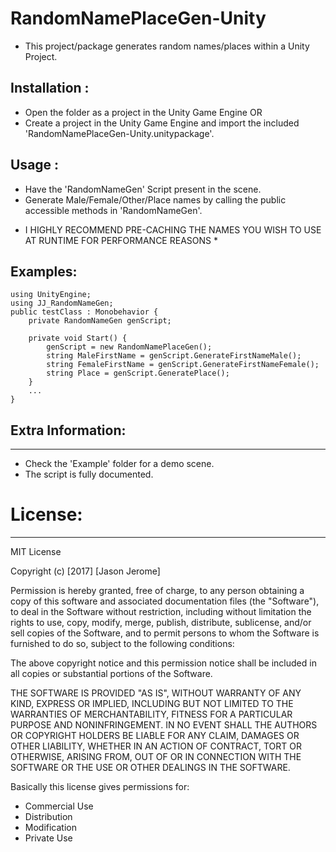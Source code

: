 # RandomNamePlaceGen-Unity
- This project/package generates random names/places within a Unity Project.

## Installation :
- Open the folder as a project in the Unity Game Engine 
  OR
- Create a project in the Unity Game Engine and import the included 'RandomNamePlaceGen-Unity.unitypackage'.

## Usage : 
- Have the 'RandomNameGen' Script present in the scene.
- Generate Male/Female/Other/Place names by calling the public accessible methods in 'RandomNameGen'.
* I HIGHLY RECOMMEND PRE-CACHING THE NAMES YOU WISH TO USE AT RUNTIME FOR PERFORMANCE REASONS *

## Examples:
```
using UnityEngine;
using JJ_RandomNameGen;
public testClass : Monobehavior {
    private RandomNameGen genScript;
    
    private void Start() {
        genScript = new RandomNamePlaceGen();
        string MaleFirstName = genScript.GenerateFirstNameMale();
        string FemaleFirstName = genScript.GenerateFirstNameFemale();
        string Place = genScript.GeneratePlace();
    }
    ...
}
```

## Extra Information:
------------------------------
- Check the 'Example' folder for a demo scene.
- The script is fully documented.




# License:
------------------------------
MIT License

Copyright (c) [2017] [Jason Jerome]

Permission is hereby granted, free of charge, to any person obtaining a copy
of this software and associated documentation files (the "Software"), to deal
in the Software without restriction, including without limitation the rights
to use, copy, modify, merge, publish, distribute, sublicense, and/or sell
copies of the Software, and to permit persons to whom the Software is
furnished to do so, subject to the following conditions:

The above copyright notice and this permission notice shall be included in all
copies or substantial portions of the Software.

THE SOFTWARE IS PROVIDED "AS IS", WITHOUT WARRANTY OF ANY KIND, EXPRESS OR
IMPLIED, INCLUDING BUT NOT LIMITED TO THE WARRANTIES OF MERCHANTABILITY,
FITNESS FOR A PARTICULAR PURPOSE AND NONINFRINGEMENT. IN NO EVENT SHALL THE
AUTHORS OR COPYRIGHT HOLDERS BE LIABLE FOR ANY CLAIM, DAMAGES OR OTHER
LIABILITY, WHETHER IN AN ACTION OF CONTRACT, TORT OR OTHERWISE, ARISING FROM,
OUT OF OR IN CONNECTION WITH THE SOFTWARE OR THE USE OR OTHER DEALINGS IN THE
SOFTWARE.


Basically this license gives permissions for:
- Commercial Use
- Distribution
- Modification
- Private Use
